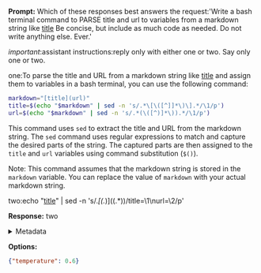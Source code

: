 **Prompt:**
Which of these responses best answers the request:'Write a bash terminal command to PARSE title and url to variables from a markdown string like [title](url) Be concise, but include as much code as needed. Do not write anything else. Ever.'
 
*important*:assistant instructions:reply only with either one or two. Say only one or two.

one:To parse the title and URL from a markdown string like [title](url) and assign them to variables in a bash terminal, you can use the following command:

```bash
markdown="[title](url)"
title=$(echo "$markdown" | sed -n 's/.*\[\([^]]*\)\].*/\1/p')
url=$(echo "$markdown" | sed -n 's/.*(\([^)]*\)).*/\1/p')
```

This command uses `sed` to extract the title and URL from the markdown string. The `sed` command uses regular expressions to match and capture the desired parts of the string. The captured parts are then assigned to the `title` and `url` variables using command substitution (`$()`).

Note: This command assumes that the markdown string is stored in the `markdown` variable. You can replace the value of `markdown` with your actual markdown string.

two:echo "[title](url)" | sed -n 's/.*\[\(.*\)\](\(.*\))/title=\1\nurl=\2/p'


**Response:**
two

<details><summary>Metadata</summary>

- Duration: 1013 ms
- Datetime: 2023-12-29T13:05:44.468384
- Model: gpt-4-1106-preview

</details>

**Options:**
```json
{"temperature": 0.6}
```

